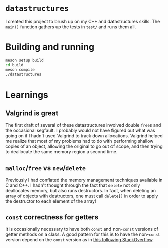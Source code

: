 # `datastructures`
I created this project to brush up on my C++ and datastructures skills. The `main()` function gathers up the tests in `test/` and runs them all.

# Building and running
```bash
meson setup build
cd build
meson compile
./datastructures
```

# Learnings
## Valgrind is great
The first draft of several of these datastructures involved double `free`s and the occasional segfault. I probably would not have figured out what was going on if I hadn't used Valgrind to track down allocations. Valgrind helped me realize that most of my problems had to do with performing shallow copies of an object, allowing the original to go out of scope, and then trying to deallocate the same memory region a second time.

## `malloc`/`free` vs `new`/`delete`
Previously I had conflated the memory management techniques available in C and C++. I hadn't thought through the fact that `delete` not only deallocates memory, but also runs destructors. In fact, when deleting an array of objects with destructors, one must call `delete[]` in order to apply the destructor to each element of the array!

## `const` correctness for getters
It is occasionally necessary to have both `const` and non-`const` versions of getter methods on a class. A good pattern for this is to have the non-`const` version depend on the `const` version as in [this following StackOverflow](https://stackoverflow.com/questions/123758/how-do-i-remove-code-duplication-between-similar-const-and-non-const-member-func).
